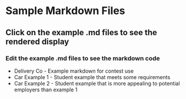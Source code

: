 # Sample Markdown Files

## Click on the example .md files to see the rendered display

### Edit the example .md files to see the markdown code


- Delivery Co - Example markdown for contest use
- Car Example 1 - Student example that meets some requirements
- Car Example 2 - Student example that is more appealing to potential employers than example 1
